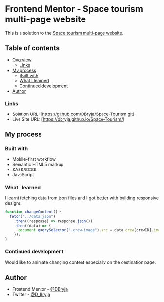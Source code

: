 # Frontend Mentor - Space tourism multi-page website

This is a solution to the [Space tourism multi-page website](https://www.frontendmentor.io/challenges/space-tourism-multipage-website-gRWj1URZ3).

## Table of contents

- [Overview](#overview)
  - [Links](#links)
- [My process](#my-process)
  - [Built with](#built-with)
  - [What I learned](#what-i-learned)
  - [Continued development](#continued-development)
- [Author](#author)

### Links

- Solution URL: [https://github.com/DBryja/Space-Tourism.git]
- Live Site URL: [https://dbryja.github.io/Space-Tourism/]

## My process

### Built with

- Mobile-first workflow
- Semantic HTML5 markup
- SASS/SCSS
- JavaScript

### What I learned

I learnt fetching data from json files and I got better with building responsive designs

```javascript
function changeContent() {
  fetch("../data.json")
    .then((response) => response.json())
    .then((data) => {
      document.querySelector(".crew-image").src = data.crew[crewID].images.webp;
    });
}
```

### Continued development

Would like to animate changing content especially on the destination page.

## Author

- Frontend Mentor - [@DBryja](https://www.frontendmentor.io/profile/DBryja)
- Twitter - [@D_Bryja](https://www.twitter.com/D_Bryja)
